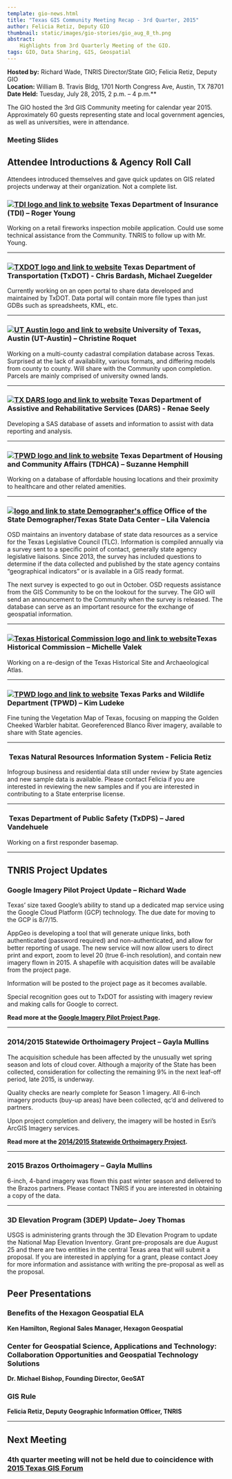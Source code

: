 ```yaml
---
template: gio-news.html
title: "Texas GIS Community Meeting Recap - 3rd Quarter, 2015"
author: Felicia Retiz, Deputy GIO
thumbnail: static/images/gio-stories/gio_aug_8_th.png
abstract:
    Highlights from 3rd Quarterly Meeting of the GIO. 
tags: GIO, Data Sharing, GIS, Geospatial
---
```


**Hosted by:** Richard Wade, TNRIS Director/State GIO; Felicia Retiz, Deputy GIO  
**Location:** William B. Travis Bldg, 1701 North Congress Ave, Austin, TX 78701  
**Date Held:** Tuesday, July 28, 2015, 2 p.m. – 4 p.m.**

<p class="lead">The GIO hosted the 3rd GIS Community meeting for calendar year 2015. Approximately 60 guests representing state and local government agencies, as well as universities, were in attendance.</p>

### Meeting Slides
<script async class="speakerdeck-embed" data-id="2c0243f5e8ea4c9cb248305107907274" data-ratio="1.33333333333333" src="//speakerdeck.com/assets/embed.js"></script>

## Attendee Introductions & Agency Roll Call

<p class="lead">Attendees introduced themselves and gave quick updates on GIS related projects underway at their organization. Not a complete list.</p>

<h3><a href="http://www.tdi.texas.gov"><img class="pull-right" src="{{m.link('static/images/gio-stories/logos/tdi_logo.png')}}" alt="TDI logo and link to website"></a> Texas Department of Insurance (TDI) – Roger Young</h3>

Working on a retail fireworks inspection mobile application. Could use some technical assistance from the Community. TNRIS to follow up with Mr. Young.

****

<h3><a href="https://www.txdot.gov/"><img class="pull-right" src="{{m.link('static/images/gio-stories/logos/txdot_logo.jpg')}}" alt="TXDOT logo and link to website"></a> Texas Department of Transportation (TxDOT) - Chris Bardash, Michael Zuegelder</h3>

Currently working on an open portal to share data developed and maintained by TxDOT. Data portal will contain more file types than just GDBs such as spreadsheets, KML, etc.

****

<h3><a href="http://www.utexas.edu"><img class="pull-right" src="{{m.link('static/images/gio-stories/logos/ut_logo.png')}}" alt="UT Austin logo and link to website"></a> University of Texas, Austin (UT-Austin) – Christine Roquet</h3>

Working on a multi-county cadastral compilation database across Texas. Surprised at the lack of availability, various formats, and differing models from county to county. Will share with the Community upon completion. Parcels are mainly comprised of university owned lands.

****

<h3><a href="http://www.dars.state.tx.us/"><img class="pull-right" src="{{m.link('static/images/gio-stories/logos/dars_logo.png')}}" alt="TX DARS logo and link to website"></a> Texas Department of Assistive and Rehabilitative Services (DARS) - Renae Seely</h3>

Developing a SAS database of assets and information to assist with data reporting and analysis.

****

<h3><a href="https://www.tdhca.state.tx.us"><img class="pull-right" src="{{m.link('static/images/gio-stories/logos/tdhca_logo.png')}}" alt="TPWD logo and link to website"></a> Texas Department of Housing and Community Affairs (TDHCA) – Suzanne Hemphill </h3>

Working on a database of affordable housing locations and their proximity to healthcare and other related amenities.

****

<h3><a href="http://osd.state.tx.us"><img class="pull-right" src="{{m.link('static/images/gio-stories/logos/tx_demographer.jpg')}}" alt="logo and link to state Demographer's office"></a> Office of the State Demographer/Texas State Data Center – Lila Valencia</h3>

OSD maintains an inventory database of state data resources as a service for the Texas Legislative Council (TLC). Information is compiled annually via a survey sent to a specific point of contact, generally state agency legislative liaisons. Since 2013, the survey has included questions to determine if the data collected and published by the state agency contains “geographical indicators” or is available in a GIS ready format. 

The next survey is expected to go out in October. OSD requests assistance from the GIS Community to be on the lookout for the survey. The GIO will send an announcement to the Community when the survey is released. The database can serve as an important resource for the exchange of geospatial information. 

****

<h3><a href="http://www.thc.state.tx.us/"><img class="pull-right" src="{{m.link('static/images/gio-stories/logos/thc_logo.png')}}" alt="Texas Historical Commission logo and link to website"></a>Texas Historical Commission – Michelle Valek</h3>

Working on a re-design of the Texas Historical Site and Archaeological Atlas.

****

<h3><a href="https://tpwd.texas.gov/"><img class="pull-right" src="{{m.link('static/images/gio-stories/logos/tpwd_logo.jpg')}}" alt="TPWD logo and link to website"></a> Texas Parks and Wildlife Department (TPWD) – Kim Ludeke</h3>

Fine tuning the Vegetation Map of Texas, focusing on mapping the Golden Cheeked Warbler habitat. Georeferenced Blanco River imagery, available to share with State agencies. 

****

<h3><a href="http://www.tnris.org"><img class="pull-right" alt="" src="{{m.link('static/images/gio-stories/logos/tnris_logo.png')}}" alt="TNRIS logo and link to website"></a> Texas Natural Resources Information System - Felicia Retiz </h3>

Infogroup business and residential data still under review by State agencies and new sample data is available. Please contact Felicia if you are interested in reviewing the new samples and if you are interested in contributing to a State enterprise license.

****

<h3><a href="http://www.dps.texas.gov/"><img class="pull-right" alt="" src="{{m.link('static/images/gio-stories/logos/tx_dps_logo.jpg')}}" alt="Texas DPS logo and link to website"></a> Texas Department of Public Safety (TxDPS) – Jared Vandehuele</h3>

Working on a first responder basemap.

****

## TNRIS Project Updates

### Google Imagery Pilot Project Update – Richard Wade

Texas’ size taxed Google’s ability to stand up a dedicated map service using the Google Cloud Platform (GCP) technology. The due date for moving to the GCP is 8/7/15. 

AppGeo is developing a tool that will generate unique links, both authenticated (password required) and non-authenticated, and allow for better reporting of usage. The new service will now allow users to direct print and export, zoom to level 20 (true 6-inch resolution), and contain new imagery flown in 2015. A shapefile with acquisition dates will be available from the project page.

Information will be posted to the project page as it becomes available.

Special recognition goes out to TxDOT for assisting with imagery review and making calls for Google to correct.

**Read more at the [Google Imagery Pilot Project Page](texas-google-imagery).**

**** 

### 2014/2015 Statewide Orthoimagery Project  – Gayla Mullins

The acquisition schedule has been affected by the unusually wet spring season and lots of cloud cover. Although a majority of the State has been collected, consideration for collecting the remaining 9% in the next leaf-off period, late 2015, is underway.

Quality checks are nearly complete for Season 1 imagery. All 6-inch imagery products (buy-up areas) have been collected, qc’d and delivered to partners.

Upon project completion and delivery, the imagery will be hosted in Esri’s ArcGIS Imagery services.

**Read more at the [2014/2015 Statewide Orthoimagery Project](2015-statewide-orthoimagery-project).**

**** 

### 2015 Brazos Orthoimagery – Gayla Mullins

6-inch, 4-band imagery was flown this past winter season and delivered to the Brazos partners. Please contact TNRIS if you are interested in obtaining a copy of the data.

****

### 3D Elevation Program (3DEP) Update– Joey Thomas

USGS is administering grants through the 3D Elevation Program to update the National Map Elevation Inventory. Grant pre-proposals are due August 25 and there are two entities in the central Texas area that will submit a proposal. If you are interested in applying for a grant, please contact Joey for more information and assistance with writing the pre-proposal as well as the proposal.

## Peer Presentations

### Benefits of the Hexagon Geospatial ELA
**Ken Hamilton, Regional Sales Manager, Hexagon Geospatial**


### Center for Geospatial Science, Applications and Technology: Collaboration Opportunities and Geospatial Technology Solutions
**Dr. Michael Bishop, Founding Director, GeoSAT**

### GIS Rule

**Felicia Retiz, Deputy Geographic Information Officer, TNRIS**
<script async class="speakerdeck-embed" data-id="fcf3064b297746a689b72ec734c69a17" data-ratio="1.77777777777778" src="//speakerdeck.com/assets/embed.js"></script>

****

## Next Meeting 
### 4th quarter meeting will not be held due to coincidence with [2015 Texas GIS Forum](2015-gis-forum)


